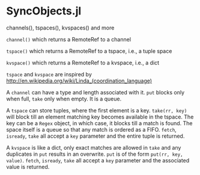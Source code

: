 SyncObjects.jl
==============

channels(), tspaces(), kvspaces() and more

`channel()` which returns a RemoteRef to a channel

`tspace()` which returns a RemoteRef to a tspace, i.e., a tuple space

`kvspace()` which returns a RemoteRef to a kvspace, i.e., a dict

`tspace` and `kvspace` are inspired by http://en.wikipedia.org/wiki/Linda_(coordination_language)

A `channel` can have a type and length associated with it. `put` blocks only when full, `take` only when empty. It is a queue.

A `tspace` can store tuples, where the first element is a key. `take(rr, key)` will block till an element matching key becomes available in the tspace. The key can be a `Regex` object, in which case, it blocks till a match is found. 
The space itself is a queue so that any match is ordered as a FIFO. `fetch`, `isready`, `take` all accept a `key` parameter and the entire tuple is returned.

A `kvspace` is like a dict, only exact matches are allowed in `take` and any duplicates in `put` results in an overwrite. `put` is of the form `put(rr, key, value)`. `fetch`, `isready`, `take` all accept a `key` parameter and the associated value is returned.
